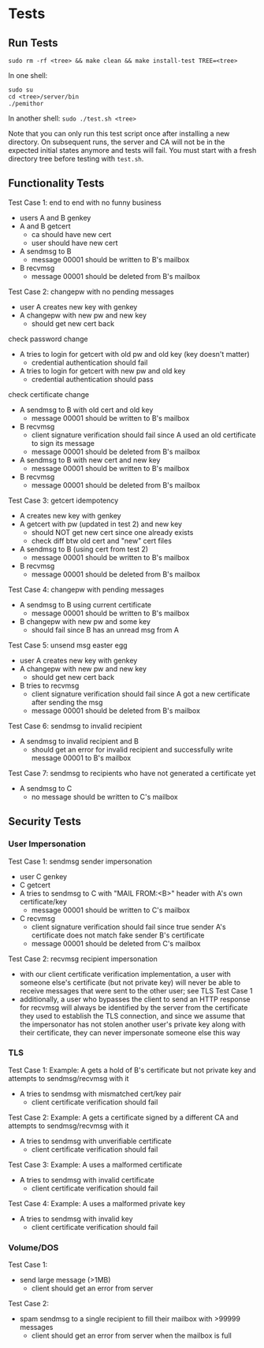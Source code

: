 # Tests 

## Run Tests
`sudo rm -rf <tree> && make clean && make install-test TREE=<tree>`

In one shell:
```
sudo su
cd <tree>/server/bin
./pemithor
```
In another shell:
`sudo ./test.sh <tree>`

Note that you can only run this test script once after installing a new directory. On subsequent runs, the server and CA will not be in the expected initial states anymore and tests will fail. You must start with a fresh directory tree before testing with `test.sh`.

## Functionality Tests

Test Case 1:
end to end with no funny business
* users A and B genkey
* A and B getcert
    * ca should have new cert
    * user should have new cert
* A sendmsg to B
    * message 00001 should be written to B's mailbox
* B recvmsg
    * message 00001 should be deleted from B's mailbox

Test Case 2:
changepw with no pending messages
* user A creates new key with genkey
* A changepw with new pw and new key
    * should get new cert back

check password change
* A tries to login for getcert with old pw and old key (key doesn't matter)
    * credential authentication should fail
* A tries to login for getcert with new pw and old key
    * credential authentication should pass

check certificate change
* A sendmsg to B with old cert and old key
    * message 00001 should be written to B's mailbox
* B recvmsg
    * client signature verification should fail since A used an old certificate to sign its message
    * message 00001 should be deleted from B's mailbox
* A sendmsg to B with new cert and new key
    * message 00001 should be written to B's mailbox
* B recvmsg
    * message 00001 should be deleted from B's mailbox


Test Case 3:
getcert idempotency
* A creates new key with genkey
* A getcert with pw (updated in test 2) and new key
    * should NOT get new cert since one already exists
    * check diff btw old cert and "new" cert files
* A sendmsg to B (using cert from test 2)
    * message 00001 should be written to B's mailbox
* B recvmsg
    * message 00001 should be deleted from B's mailbox

Test Case 4:
changepw with pending messages
* A sendmsg to B using current certificate
    * message 00001 should be written to B's mailbox
* B changepw with new pw and some key
    * should fail since B has an unread msg from A

Test Case 5:
unsend msg easter egg
* user A creates new key with genkey
* A changepw with new pw and new key
    * should get new cert back
* B tries to recvmsg
    * client signature verification should fail since A got a new certificate after sending the msg
    * message 00001 should be deleted from B's mailbox

Test Case 6:
sendmsg to invalid recipient
* A sendmsg to invalid recipient and B
    * should get an error for invalid recipient and successfully write message 00001 to B's mailbox

Test Case 7:
sendmsg to recipients who have not generated a certificate yet
* A sendmsg to C
    * no message should be written to C's mailbox

## Security Tests

### User Impersonation

Test Case 1:
sendmsg sender impersonation
* user C genkey
* C getcert
* A tries to sendmsg to C with "MAIL FROM:\<B\>" header with A's own certificate/key
    * message 00001 should be written to C's mailbox
* C recvmsg
    * client signature verification should fail since true sender A's certificate does not match fake sender B's certificate
    * message 00001 should be deleted from C's mailbox

Test Case 2:
recvmsg recipient impersonation
* with our client certificate verification implementation, a user with someone else's certificate (but not private key) will never be able to receive messages that were sent to the other user; see TLS Test Case 1
* additionally, a user who bypasses the client to send an HTTP response for recvmsg will always be identified by the server from the certificate they used to establish the TLS connection, and since we assume that the impersonator has not stolen another user's private key along with their certificate, they can never impersonate someone else this way

### TLS 

Test Case 1:
Example: A gets a hold of B's certificate but not private key and attempts to sendmsg/recvmsg with it
* A tries to sendmsg with mismatched cert/key pair
    * client certificate verification should fail

Test Case 2:
Example: A gets a certificate signed by a different CA and attempts to sendmsg/recvmsg with it
* A tries to sendmsg with unverifiable certificate
    * client certificate verification should fail

Test Case 3:
Example: A uses a malformed certificate
* A tries to sendmsg with invalid certificate
    * client certificate verification should fail

Test Case 4:
Example: A uses a malformed private key
* A tries to sendmsg with invalid key
    * client certificate verification should fail

### Volume/DOS 

Test Case 1:
* send large message (>1MB)
    * client should get an error from server

Test Case 2:
* spam sendmsg to a single recipient to fill their mailbox with >99999 messages
    * client should get an error from server when the mailbox is full

